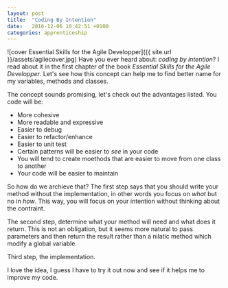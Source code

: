 ```yaml
---
layout: post
title:  "Coding By Intention"
date:   2016-12-06 10:42:51 +0100
categories: apprenticeship
---
```

![cover Essential Skills for the Agile Developper]({{ site.url }}/assets/agilecover.jpg)
Have you ever heard about: *coding by intention*? I read about it in the first
chapter of the book *Essential Skills for the Agile Developper*. Let's see
how this concept can help me to find better name for my variables, methods
and classes.

The concept sounds promising, let's check out the advantages listed.
You code will be:

- More cohesive
- More readable and expressive
- Easier to debug
- Easier to refactor/enhance
- Easier to unit test
- Certain patterns will be easier to *see* in your code
- You will tend to create moethods that are easier to move from one class to another
- Your code will be easier to maintain

So how do we archieve that? The first step says that you should write your
method without the implementation, in other words you focus on *what* but no in
*how*. This way, you will focus on your intention without thinking about the contraint.

The second step, determine what your method will need and what does it return.
This is not an obligation, but it seems more natural to pass parameters and then
return the result rather than a nilatic method which modify a global variable.

Third step, the implementation.

I love the idea, I guess I have to try it out now and see if it helps me to improve
my code.
